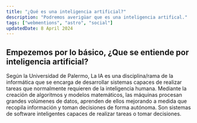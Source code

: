 ```yaml
---
title: "¿Qué es una inteligencia artificial?"
description: "Podremos averigüar que es una inteligencia artifical."
tags: ["webmentions", "astro", "social"]
updatedDate: 8 April 2024
---
```


## Empezemos por lo básico, ¿Que se entiende por inteligencia artificial?

Según la Universidad de Palermo, La IA es una disciplina/rama de la informática que se encarga de desarrollar sistemas capaces de realizar tareas que normalmente requieren de la inteligencia humana. Mediante la creación de algoritmos y modelos matemáticos, las máquinas procesan grandes volúmenes de datos, aprenden de ellos mejorando a medida que recopila información y toman decisiones de forma autónoma. Son sistemas de software inteligentes capaces de realizar tareas o tomar decisiones.

